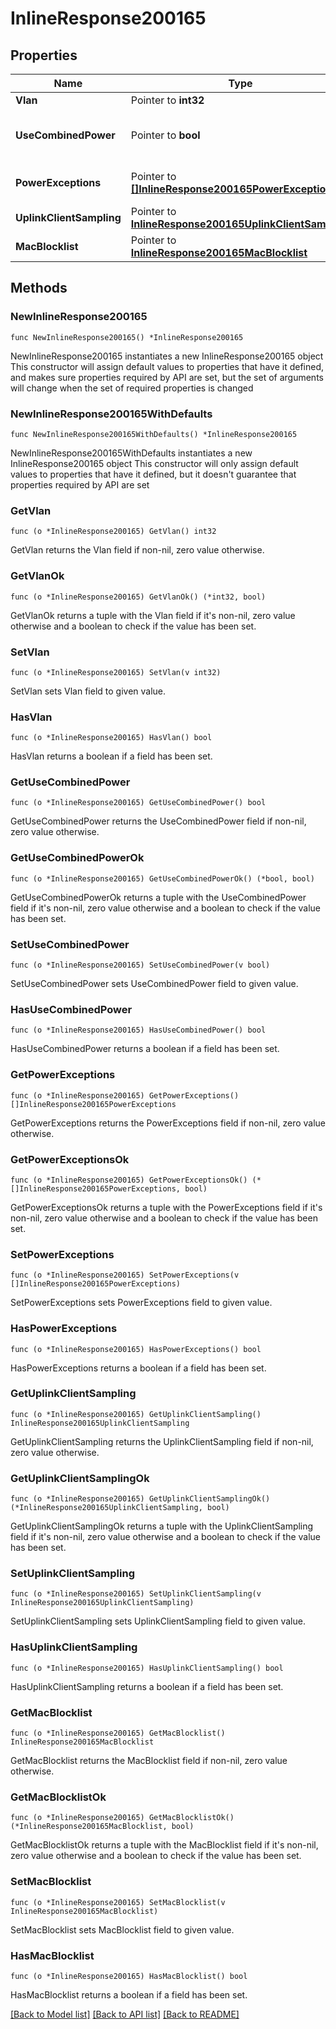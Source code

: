 # InlineResponse200165

## Properties

Name | Type | Description | Notes
------------ | ------------- | ------------- | -------------
**Vlan** | Pointer to **int32** | Management VLAN | [optional] 
**UseCombinedPower** | Pointer to **bool** | The use Combined Power as the default behavior of secondary power supplies on supported devices. | [optional] 
**PowerExceptions** | Pointer to [**[]InlineResponse200165PowerExceptions**](InlineResponse200165PowerExceptions.md) | Exceptions on a per switch basis to \&quot;useCombinedPower\&quot; | [optional] 
**UplinkClientSampling** | Pointer to [**InlineResponse200165UplinkClientSampling**](InlineResponse200165UplinkClientSampling.md) |  | [optional] 
**MacBlocklist** | Pointer to [**InlineResponse200165MacBlocklist**](InlineResponse200165MacBlocklist.md) |  | [optional] 

## Methods

### NewInlineResponse200165

`func NewInlineResponse200165() *InlineResponse200165`

NewInlineResponse200165 instantiates a new InlineResponse200165 object
This constructor will assign default values to properties that have it defined,
and makes sure properties required by API are set, but the set of arguments
will change when the set of required properties is changed

### NewInlineResponse200165WithDefaults

`func NewInlineResponse200165WithDefaults() *InlineResponse200165`

NewInlineResponse200165WithDefaults instantiates a new InlineResponse200165 object
This constructor will only assign default values to properties that have it defined,
but it doesn't guarantee that properties required by API are set

### GetVlan

`func (o *InlineResponse200165) GetVlan() int32`

GetVlan returns the Vlan field if non-nil, zero value otherwise.

### GetVlanOk

`func (o *InlineResponse200165) GetVlanOk() (*int32, bool)`

GetVlanOk returns a tuple with the Vlan field if it's non-nil, zero value otherwise
and a boolean to check if the value has been set.

### SetVlan

`func (o *InlineResponse200165) SetVlan(v int32)`

SetVlan sets Vlan field to given value.

### HasVlan

`func (o *InlineResponse200165) HasVlan() bool`

HasVlan returns a boolean if a field has been set.

### GetUseCombinedPower

`func (o *InlineResponse200165) GetUseCombinedPower() bool`

GetUseCombinedPower returns the UseCombinedPower field if non-nil, zero value otherwise.

### GetUseCombinedPowerOk

`func (o *InlineResponse200165) GetUseCombinedPowerOk() (*bool, bool)`

GetUseCombinedPowerOk returns a tuple with the UseCombinedPower field if it's non-nil, zero value otherwise
and a boolean to check if the value has been set.

### SetUseCombinedPower

`func (o *InlineResponse200165) SetUseCombinedPower(v bool)`

SetUseCombinedPower sets UseCombinedPower field to given value.

### HasUseCombinedPower

`func (o *InlineResponse200165) HasUseCombinedPower() bool`

HasUseCombinedPower returns a boolean if a field has been set.

### GetPowerExceptions

`func (o *InlineResponse200165) GetPowerExceptions() []InlineResponse200165PowerExceptions`

GetPowerExceptions returns the PowerExceptions field if non-nil, zero value otherwise.

### GetPowerExceptionsOk

`func (o *InlineResponse200165) GetPowerExceptionsOk() (*[]InlineResponse200165PowerExceptions, bool)`

GetPowerExceptionsOk returns a tuple with the PowerExceptions field if it's non-nil, zero value otherwise
and a boolean to check if the value has been set.

### SetPowerExceptions

`func (o *InlineResponse200165) SetPowerExceptions(v []InlineResponse200165PowerExceptions)`

SetPowerExceptions sets PowerExceptions field to given value.

### HasPowerExceptions

`func (o *InlineResponse200165) HasPowerExceptions() bool`

HasPowerExceptions returns a boolean if a field has been set.

### GetUplinkClientSampling

`func (o *InlineResponse200165) GetUplinkClientSampling() InlineResponse200165UplinkClientSampling`

GetUplinkClientSampling returns the UplinkClientSampling field if non-nil, zero value otherwise.

### GetUplinkClientSamplingOk

`func (o *InlineResponse200165) GetUplinkClientSamplingOk() (*InlineResponse200165UplinkClientSampling, bool)`

GetUplinkClientSamplingOk returns a tuple with the UplinkClientSampling field if it's non-nil, zero value otherwise
and a boolean to check if the value has been set.

### SetUplinkClientSampling

`func (o *InlineResponse200165) SetUplinkClientSampling(v InlineResponse200165UplinkClientSampling)`

SetUplinkClientSampling sets UplinkClientSampling field to given value.

### HasUplinkClientSampling

`func (o *InlineResponse200165) HasUplinkClientSampling() bool`

HasUplinkClientSampling returns a boolean if a field has been set.

### GetMacBlocklist

`func (o *InlineResponse200165) GetMacBlocklist() InlineResponse200165MacBlocklist`

GetMacBlocklist returns the MacBlocklist field if non-nil, zero value otherwise.

### GetMacBlocklistOk

`func (o *InlineResponse200165) GetMacBlocklistOk() (*InlineResponse200165MacBlocklist, bool)`

GetMacBlocklistOk returns a tuple with the MacBlocklist field if it's non-nil, zero value otherwise
and a boolean to check if the value has been set.

### SetMacBlocklist

`func (o *InlineResponse200165) SetMacBlocklist(v InlineResponse200165MacBlocklist)`

SetMacBlocklist sets MacBlocklist field to given value.

### HasMacBlocklist

`func (o *InlineResponse200165) HasMacBlocklist() bool`

HasMacBlocklist returns a boolean if a field has been set.


[[Back to Model list]](../README.md#documentation-for-models) [[Back to API list]](../README.md#documentation-for-api-endpoints) [[Back to README]](../README.md)


